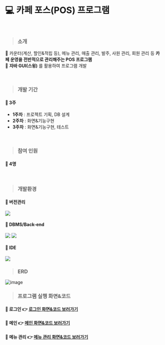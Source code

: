 # :computer: 카페 포스(POS) 프로그램
<br>

> ### 소개
:pushpin: 카운터(계산, 할인&적립 등), 메뉴 관리, 매출 관리, 발주, 사원 관리, 회원 관리 등 **카페 운영을 전반적으로 관리해주는 POS 프로그램**
<br>
:pushpin: **자바 GUI(스윙)** 를 활용하여 프로그램 개발

<br>

> ### 개발 기간
#### :pushpin: 3주
 * **1주차** : 프로젝트 기획, DB 설계
 * **2주차** : 화면&기능구현
 * **3주차** : 화면&기능구현, 테스트
<br>

> ### 참여 인원
#### :pushpin: 4명
<br>

> ### 개발환경
#### :pushpin: 버전관리
<img src="https://img.shields.io/badge/github-181717?style=for-the-badge&logo=github&logoColor=white">

#### :pushpin: DBMS/Back-end
<img src="https://img.shields.io/badge/oracle-F80000?style=for-the-badge&logo=oracle&logoColor=white"> <img src="https://img.shields.io/badge/java-007396?style=for-the-badge&logo=java&logoColor=white">

#### :pushpin: IDE
<img src="https://img.shields.io/badge/eclipse ide-2C2255?style=for-the-badge&logo=eclipse ide&logoColor=white">
<br>

> ### ERD

![image](https://user-images.githubusercontent.com/85227582/162565008-69d2ed15-1de1-4612-bc3f-6fbe9a623969.png)
<br>

> ### 프로그램 실행 화면&코드
#### :pushpin: 로그인 :point_right: [로그인 화면&코드 보러가기](https://github.com/codexminy/oneteampos/tree/main/src/oneteampos/login)
#### :pushpin: 메인 :point_right: [메인 화면&코드 보러가기](https://github.com/codexminy/oneteampos/tree/main/src/oneteampos/main)
#### :pushpin: 메뉴 관리 :point_right: [메뉴 관리 화면&코드 보러가기](https://github.com/codexminy/oneteampos/tree/main/src/oneteampos/menu)
